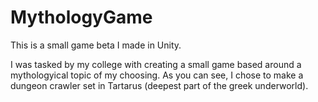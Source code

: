 # MythologyGame
 
This is a small game beta I made in Unity. 

I was tasked by my college with creating a small game based around a mythologyical topic of my choosing. As you can see, I chose to make a dungeon crawler set in Tartarus (deepest part of the greek underworld). 